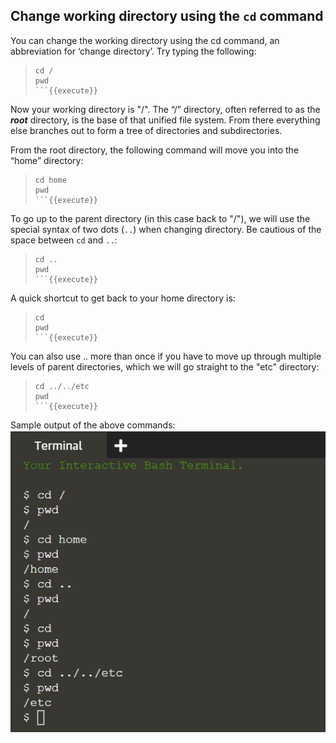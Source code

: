 ## Change working directory using the `cd` command

You can change the working directory using the cd command, an abbreviation for ‘change directory’. Try typing the following:
> ```
> cd /
> pwd
> ```{{execute}}

Now your working directory is "/". The “/” directory, often referred to as the **_root_** directory, is the base of that unified file system. From there everything else branches out to form a tree of directories and subdirectories.

From the root directory, the following command will move you into the “home” directory:
> ```
> cd home
> pwd
> ```{{execute}}

To go up to the parent directory (in this case back to "/"), we will use the special syntax of two dots (`..`) when changing directory. Be cautious of the space between `cd` and `..`:
> ```
> cd ..
> pwd
> ```{{execute}}

A quick shortcut to get back to your home directory is:
> ```
> cd 
> pwd
> ```{{execute}}

You can also use .. more than once if you have to move up through multiple levels of parent directories, which we will go straight to the "etc" directory:
> ```
> cd ../../etc
> pwd
> ```{{execute}}

Sample output of the above commands:
![Picture2](./assets/pic2.png)

<br/>
